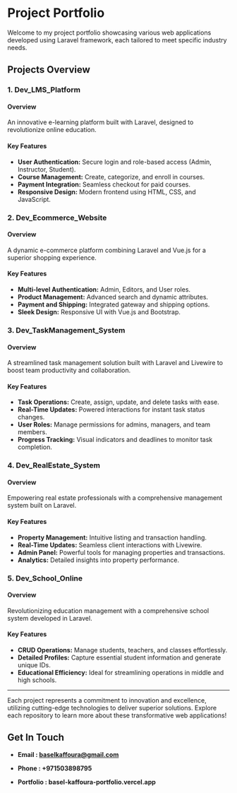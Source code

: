 # Project Portfolio

Welcome to my project portfolio showcasing various web applications developed using Laravel framework, each tailored to meet specific industry needs.

## Projects Overview

### 1. Dev_LMS_Platform

#### Overview

An innovative e-learning platform built with Laravel, designed to revolutionize online education.

#### Key Features

- **User Authentication:** Secure login and role-based access (Admin, Instructor, Student).
- **Course Management:** Create, categorize, and enroll in courses.
- **Payment Integration:** Seamless checkout for paid courses.
- **Responsive Design:** Modern frontend using HTML, CSS, and JavaScript.

### 2. Dev_Ecommerce_Website

#### Overview

A dynamic e-commerce platform combining Laravel and Vue.js for a superior shopping experience.

#### Key Features

- **Multi-level Authentication:** Admin, Editors, and User roles.
- **Product Management:** Advanced search and dynamic attributes.
- **Payment and Shipping:** Integrated gateway and shipping options.
- **Sleek Design:** Responsive UI with Vue.js and Bootstrap.

### 3. Dev_TaskManagement_System

#### Overview

A streamlined task management solution built with Laravel and Livewire to boost team productivity and collaboration.

#### Key Features

- **Task Operations:** Create, assign, update, and delete tasks with ease.
- **Real-Time Updates:** Powered interactions for instant task status changes.
- **User Roles:** Manage permissions for admins, managers, and team members.
- **Progress Tracking:** Visual indicators and deadlines to monitor task completion.

### 4. Dev_RealEstate_System

#### Overview

Empowering real estate professionals with a comprehensive management system built on Laravel.

#### Key Features

- **Property Management:** Intuitive listing and transaction handling.
- **Real-Time Updates:** Seamless client interactions with Livewire.
- **Admin Panel:** Powerful tools for managing properties and transactions.
- **Analytics:** Detailed insights into property performance.

### 5. Dev_School_Online

#### Overview

Revolutionizing education management with a comprehensive school system developed in Laravel.

#### Key Features

- **CRUD Operations:** Manage students, teachers, and classes effortlessly.
- **Detailed Profiles:** Capture essential student information and generate unique IDs.
- **Educational Efficiency:** Ideal for streamlining operations in middle and high schools.

---

Each project represents a commitment to innovation and excellence, utilizing cutting-edge technologies to deliver superior solutions. Explore each repository to learn more about these transformative web applications!
	
	
## Get In Touch

- **Email : baselkaffoura@gmail.com**

- **Phone : +971503898795**

- **Portfolio : basel-kaffoura-portfolio.vercel.app**	

